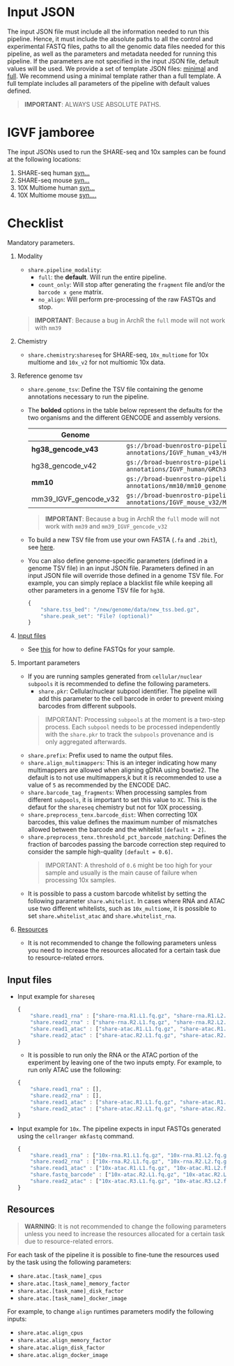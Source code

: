 # Input JSON

The input JSON file must include all the information needed to run this pipeline. Hence, it must include the absolute paths to all the control and experimental FASTQ files, paths to all the genomic data files needed for this pipeline, as well as the parameters and metadata needed for running this pipeline. If the parameters are not specified in the input JSON file, default values will be used. We provide a set of template JSON files: [minimal](../example_input_json/input-short-share.json) and [full](../example_input_json/input-complete-share.json). We recommend using a minimal template rather than a full template. A full template includes all parameters of the pipeline with default values defined.

>**IMPORTANT**: ALWAYS USE ABSOLUTE PATHS.

# IGVF jamboree
The input JSONs used to run the SHARE-seq and 10x samples can be found at the following locations:
1) SHARE-seq human [syn...](putlinktosynapse)
2) SHARE-seq mouse [syn...](putlinktosynapse)
3) 10X Multiome human [syn...](putlinktosynapse)
3) 10X Multiome mouse [syn....](putlinktosynapse)

# Checklist

Mandatory parameters.

1) Modality
    * `share.pipeline_modality`:
        * `full`: the **default**. Will run the entire pipeline.
        * `count_only`: Will stop after generating the `fragment` file and/or the `barcode x gene` matrix.
        * `no_align`: Will perform pre-processing of the raw FASTQs and stop. 
    > **IMPORTANT**: Because a bug in ArchR the `full` mode will not work with `mm39`

2) Chemistry
    * `share.chemistry`:`shareseq` for SHARE-seq, `10x_multiome` for 10x multiome and `10x_v2` for not multiomic 10x data.


3) Reference genome tsv
    * `share.genome_tsv`: Define the TSV file containing the genome annotations necessary to run the pipeline. 
    * The **bolded** options in the table below represent the defaults for the two organisms and the different GENCODE and assembly versions.

        Genome|URL
        -|-
        **hg38_gencode_v43**|`gs://broad-buenrostro-pipeline-genome-annotations/IGVF_human_v43/Homo_sapiens_genome_files_hg38_v43.tsv`
        hg38_gencode_v42|`gs://broad-buenrostro-pipeline-genome-annotations/IGVF_human/GRCh38_genome_files_hg38.tsv`
        **mm10**|`gs://broad-buenrostro-pipeline-genome-annotations/mm10/mm10_genome_files_STARsolo.tsv`
        mm39_IGVF_gencode_v32|`gs://broad-buenrostro-pipeline-genome-annotations/IGVF_mouse_v32/Mus_musculus_genome_files_mm39_v32.tsv`

        > **IMPORTANT**: Because a bug in ArchR the `full` mode will not work with `mm39` and `mm39_IGVF_gencode_v32`

    * To build a new TSV file from use your own FASTA (`.fa` and `.2bit`), see [here](https://github.com/ENCODE-DCC/chip-seq-pipeline2/blob/master/docs/build_genome_database.md).
    * You can also define genome-specific parameters (defined in a genome TSV file) in an input JSON file. Parameters defined in an input JSON file will override those defined in a genome TSV file. For example, you can simply replace a blacklist file while keeping all other parameters in a genome TSV file for `hg38`.
        ```javascript
        {
            "share.tss_bed": "/new/genome/data/new_tss.bed.gz",
            "share.peak_set": "File? (optional)"
        }
        ```

4) [Input files](#input-files)
    * See [this](#input-files) for how to define FASTQs for your sample.

5) Important parameters
    * If you are running samples generated from `cellular/nuclear subpools` it is recommended to define the following parameters.
        * `share.pkr`: Cellular/nuclear subpool identifier. The pipeline will add this parameter to the cell barcode in order to prevent mixing barcodes from different subpools.
        >IMPORTANT: Processing `subpools` at the moment is a two-step process. Each `subpool` needs to be processed independently with the `share.pkr` to track the `subpools` provenance and is only aggregated afterwards.
    * `share.prefix`: Prefix used to name the output files.
    * `share.align_multimappers`: This is an integer indicating how many multimappers are allowed when aligning gDNA using bowtie2. The default is to not use multimappers,k but it is recommended to use a value of `5` as recommended by the ENCODE DAC.
    * `share.barcode_tag_fragments`: When processing samples from different `subpools`, it is important to set this value to `XC`. This is the defaut for the `shareseq` chemistry but not for 10X processing.
    * `share.preprocess_tenx.barcode_dist`: When correcting 10X barcodes, this value defines the maximum number of mismatches allowed between the barcode and the whitelist `[default = 2]`.
    * `share.preprocess_tenx.threshold_pct_barcode_matching`: Defines the fraction of barcodes passing the barcode correction step required to consider the sample high-quality `[default = 0.6]`.
        >IMPORTANT: A threshold of `0.6` might be too high for your sample and usually is the main cause of failure when processing 10x samples.
    * It is possible to pass a custom barcode whitelist by setting the following parameter `share.whitelist`. In cases where RNA and ATAC use two different whitelists, such as `10x_multiome`, it is possible to set `share.whitelist_atac` and `share.whitelist_rna`.

6) [Resources](#resources)
    * It is not recommended to change the following parameters unless you need to increase the resources allocated for a certain task due to resource-related errors.

## Input files
* Input example for `shareseq`
    ```javascript
    {
        "share.read1_rna" : ["share-rna.R1.L1.fq.gz", "share-rna.R1.L2.fq.gz"],
        "share.read2_rna" : ["share-rna.R2.L1.fq.gz", "share-rna.R2.L2.fq.gz"],
        "share.read1_atac" : ["share-atac.R1.L1.fq.gz", "share-atac.R1.L2.fq.gz"],
        "share.read2_atac" : ["share-atac.R2.L1.fq.gz", "share-atac.R2.L2.fq.gz"],
    }
    ```
    * It is possible to run only the RNA or the ATAC portion of the experiment by leaving one of the two inputs empty. For example, to run only ATAC use the following:
    ```javascript
    {
        "share.read1_rna" : [],
        "share.read2_rna" : [],
        "share.read1_atac" : ["share-atac.R1.L1.fq.gz", "share-atac.R1.L2.fq.gz"],
        "share.read2_atac" : ["share-atac.R2.L1.fq.gz", "share-atac.R2.L2.fq.gz"],
    }
    ```
* Input example for `10x`. The pipeline expects in input FASTQs generated using the `cellranger mkfastq` command.
    ```javascript
    {
        "share.read1_rna" : ["10x-rna.R1.L1.fq.gz", "10x-rna.R1.L2.fq.gz"],
        "share.read2_rna" : ["10x-rna.R2.L1.fq.gz", "10x-rna.R2.L2.fq.gz"],
        "share.read1_atac" : ["10x-atac.R1.L1.fq.gz", "10x-atac.R1.L2.fq.gz"],
        "share.fastq_barcode" : ["10x-atac.R2.L1.fq.gz", "10x-atac.R2.L2.fq.gz"],
        "share.read2_atac" : ["10x-atac.R3.L1.fq.gz", "10x-atac.R3.L2.fq.gz"],
    }
    ```

## Resources

> **WARNING**: It is not recommended to change the following parameters unless you need to increase the resources allocated for a certain task due to resource-related errors.

For each task of the pipeline it is possible to fine-tune the resources used by the task using the following parameters: 

* `share.atac.[task_name]_cpus`
* `share.atac.[task_name]_memory_factor`
* `share.atac.[task_name]_disk_factor`
* `share.atac.[task_name]_docker_image`


For example, to change `align` runtimes parameters modify the following inputs:
* `share.atac.align_cpus`
* `share.atac.align_memory_factor`
* `share.atac.align_disk_factor`
* `share.atac.align_docker_image`
